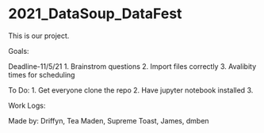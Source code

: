 # 2021_DataSoup_DataFest
This is our project. 

Goals:

Deadline-11/5/21
    1. Brainstrom questions
    2. Import files correctly
    3. Avalibity times for scheduling


To Do:
    1. Get everyone clone the repo
    2. Have jupyter notebook installed
    3. 




Work Logs:




Made by:
Driffyn, Tea Maden, Supreme Toast, James, dmben
